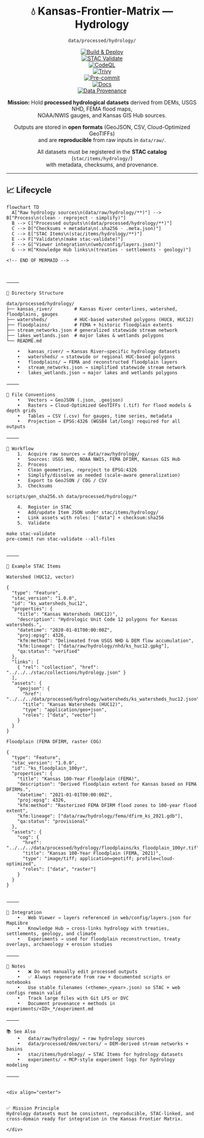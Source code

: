 <div align="center">

# 💧 Kansas-Frontier-Matrix — Hydrology  
`data/processed/hydrology/`

[![Build & Deploy](https://github.com/bartytime4life/Kansas-Frontier-Matrix/actions/workflows/site.yml/badge.svg)](../../../.github/workflows/site.yml)  
[![STAC Validate](https://github.com/bartytime4life/Kansas-Frontier-Matrix/actions/workflows/stac-validate.yml/badge.svg)](../../../.github/workflows/stac-validate.yml)  
[![CodeQL](https://github.com/bartytime4life/Kansas-Frontier-Matrix/actions/workflows/codeql.yml/badge.svg)](../../../.github/workflows/codeql.yml)  
[![Trivy](https://github.com/bartytime4life/Kansas-Frontier-Matrix/actions/workflows/trivy.yml/badge.svg)](../../../.github/workflows/trivy.yml)  
[![Pre-commit](https://github.com/bartytime4life/Kansas-Frontier-Matrix/actions/workflows/pre-commit.yml/badge.svg)](../../../.pre-commit-config.yaml)  
[![Docs](https://img.shields.io/badge/docs-MCP%20Standards-blue.svg)](../../../docs/)  
[![Data Provenance](https://img.shields.io/badge/provenance-verified✅-green.svg)](../../../stac/items/hydrology/)  

**Mission:** Hold **processed hydrological datasets** derived from DEMs, USGS NHD, FEMA flood maps,  
NOAA/NWIS gauges, and Kansas GIS Hub sources.  

Outputs are stored in **open formats** (GeoJSON, CSV, Cloud-Optimized GeoTIFFs)  
and are **reproducible** from raw inputs in `data/raw/`.  

All datasets must be registered in the **STAC catalog** (`stac/items/hydrology/`)  
with metadata, checksums, and provenance.  

</div>

---

## 📈 Lifecycle

```mermaid
flowchart TD
  A["Raw hydrology sources\n(data/raw/hydrology/**)"] --> B["Process\n(clean · reproject · simplify)"]
  B --> C["Processed outputs\n(data/processed/hydrology/**)"]
  C --> D["Checksums + metadata\n(.sha256 · .meta.json)"]
  C --> E["STAC Items\n(stac/items/hydrology/**)"]
  E --> F["Validate\n(make stac-validate)"]
  F --> G["Viewer integration\n(web/config/layers.json)"]
  G --> H["Knowledge Hub links\n(treaties · settlements · geology)"]

<!-- END OF MERMAID -->



⸻

📂 Directory Structure

data/processed/hydrology/
├── kansas_river/        # Kansas River centerlines, watershed, floodplains, gauges
├── watersheds/          # HUC-based watershed polygons (HUC8, HUC12)
├── floodplains/         # FEMA + historic floodplain extents
├── stream_networks.json # generalized statewide stream network
├── lakes_wetlands.json  # major lakes & wetlands polygons
└── README.md

	•	kansas_river/ → Kansas River–specific hydrology datasets
	•	watersheds/ → statewide or regional HUC-based polygons
	•	floodplains/ → FEMA and reconstructed floodplain layers
	•	stream_networks.json → simplified statewide stream network
	•	lakes_wetlands.json → major lakes and wetlands polygons

⸻

🧭 File Conventions
	•	Vectors → GeoJSON (.json, .geojson)
	•	Rasters → Cloud-Optimized GeoTIFFs (.tif) for flood models & depth grids
	•	Tables → CSV (.csv) for gauges, time series, metadata
	•	Projection → EPSG:4326 (WGS84 lat/long) required for all outputs

⸻

🔄 Workflow
	1.	Acquire raw sources → data/raw/hydrology/
	•	Sources: USGS NHD, NOAA NWIS, FEMA DFIRM, Kansas GIS Hub
	2.	Process
	•	Clean geometries, reproject to EPSG:4326
	•	Simplify/dissolve as needed (scale-aware generalization)
	•	Export to GeoJSON / COG / CSV
	3.	Checksums

scripts/gen_sha256.sh data/processed/hydrology/*

	4.	Register in STAC
	•	Add/update Item JSON under stac/items/hydrology/
	•	Link assets with roles: ["data"] + checksum:sha256
	5.	Validate

make stac-validate
pre-commit run stac-validate --all-files


⸻

📑 Example STAC Items

Watershed (HUC12, vector)

{
  "type": "Feature",
  "stac_version": "1.0.0",
  "id": "ks_watersheds_huc12",
  "properties": {
    "title": "Kansas Watersheds (HUC12)",
    "description": "Hydrologic Unit Code 12 polygons for Kansas watersheds.",
    "datetime": "2020-01-01T00:00:00Z",
    "proj:epsg": 4326,
    "kfm:method": "Delineated from USGS NHD & DEM flow accumulation",
    "kfm:lineage": ["data/raw/hydrology/nhd/ks_huc12.gpkg"],
    "qa:status": "verified"
  },
  "links": [
    { "rel": "collection", "href": "../../../stac/collections/hydrology.json" }
  ],
  "assets": {
    "geojson": {
      "href": "../../../data/processed/hydrology/watersheds/ks_watersheds_huc12.json",
      "title": "Kansas Watersheds (HUC12)",
      "type": "application/geo+json",
      "roles": ["data", "vector"]
    }
  }
}

Floodplain (FEMA DFIRM, raster COG)

{
  "type": "Feature",
  "stac_version": "1.0.0",
  "id": "ks_floodplain_100yr",
  "properties": {
    "title": "Kansas 100-Year Floodplain (FEMA)",
    "description": "Derived floodplain extent for Kansas based on FEMA DFIRMs.",
    "datetime": "2021-01-01T00:00:00Z",
    "proj:epsg": 4326,
    "kfm:method": "Rasterized FEMA DFIRM flood zones to 100-year flood extent",
    "kfm:lineage": ["data/raw/hydrology/fema/dfirm_ks_2021.gdb"],
    "qa:status": "provisional"
  },
  "assets": {
    "cog": {
      "href": "../../../data/processed/hydrology/floodplains/ks_floodplain_100yr.tif",
      "title": "Kansas 100-Year Floodplain (FEMA, 2021)",
      "type": "image/tiff; application=geotiff; profile=cloud-optimized",
      "roles": ["data", "raster"]
    }
  }
}


⸻

🔗 Integration
	•	Web Viewer → layers referenced in web/config/layers.json for MapLibre
	•	Knowledge Hub → cross-links hydrology with treaties, settlements, geology, and climate
	•	Experiments → used for floodplain reconstruction, treaty overlays, archaeology + erosion studies

⸻

📝 Notes
	•	❌ Do not manually edit processed outputs
	•	✅ Always regenerate from raw + documented scripts or notebooks
	•	Use stable filenames (<theme>_<year>.json) so STAC + web configs remain valid
	•	Track large files with Git LFS or DVC
	•	Document provenance + methods in experiments/<ID>_*/experiment.md

⸻

📚 See Also
	•	data/raw/hydrology/ → raw hydrology sources
	•	data/processed/dem/vectors/ → DEM-derived stream networks + basins
	•	stac/items/hydrology/ → STAC Items for hydrology datasets
	•	experiments/ → MCP-style experiment logs for hydrology modeling

⸻


<div align="center">


✅ Mission Principle
Hydrology datasets must be consistent, reproducible, STAC-linked, and cross-domain ready for integration in the Kansas Frontier Matrix.

</div>
```